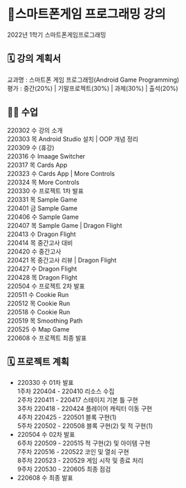 # 📝스마트폰게임 프로그래밍 강의
2022년 1학기 스마트폰게임프로그래밍

## **🗓 강의 계획서**
교과명 : 스마트폰 게임 프로그래밍(Android Game Programming)  
평가 : 중간(20%) | 기말프로젝트(30%) | 과제(30%) | 출석(20%)  

## **👨‍🏫 수업**
220302 수 강의 소개  
220303 목 Android Studio 설치 | OOP 개념 정리  
220309 수 (휴강)  
220316 수 Imaage Switcher  
220317 목 Cards App  
220323 수 Cards App | More Controls  
220324 목 More Controls  
220330 수 프로젝트 1차 발표  
220331 목 Sample Game  
220401 금 Sample Game  
220406 수 Sample Game  
220407 목 Sample Game | Dragon Flight  
220413 수 Dragon Flight  
220414 목 중간고사 대비  
220420 수 중간고사    
220421 목 중간고사 리뷰 | Dragon Flight  
220427 수 Dragon Flight  
220428 목 Dragon Flight  
220504 수 프로젝트 2차 발표    
220511 수 Cookie Run  
220512 목 Cookie Run  
220518 수 Cookie Run  
220519 목 Smoothing Path  
220525 수 Map Game  
220608 수 프로젝트 최종 발표  

## **🗓 프로젝트 계획**
- 220330 수 01차 발표  
1주차 220404 - 220410 리소스 수집  
2주차 220411 - 220417 스테이지 기본 틀 구현  
3주차 220418 - 220424 플레이어 캐릭터 이동 구현  
4주차 220425 - 220501 블록 구현(1)  
5주차 220502 - 220508 블록 구현(2) 및 적 구현(1)  
- 220504 수 02차 발표  
6주차 220509 - 220515 적 구현(2) 및 아이템 구현  
7주차 220516 - 220522 코인 및 열쇠 구현  
8주차 220523 - 220529 게임 시작 및 종료 처리  
9주차 220530 - 220605 최종 점검  
- 220608 수 최종 발표
